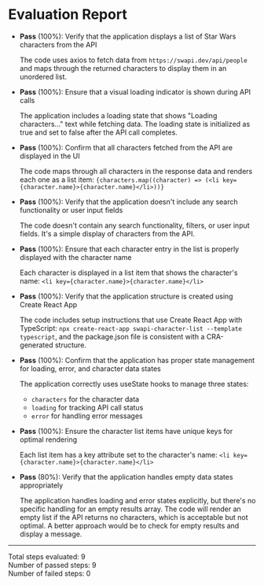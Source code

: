 # Evaluation Report

- **Pass** (100%): Verify that the application displays a list of Star Wars characters from the API
  
  The code uses axios to fetch data from `https://swapi.dev/api/people` and maps through the returned characters to display them in an unordered list.

- **Pass** (100%): Ensure that a visual loading indicator is shown during API calls
  
  The application includes a loading state that shows "Loading characters..." text while fetching data. The loading state is initialized as true and set to false after the API call completes.

- **Pass** (100%): Confirm that all characters fetched from the API are displayed in the UI
  
  The code maps through all characters in the response data and renders each one as a list item: `{characters.map((character) => (<li key={character.name}>{character.name}</li>))}`

- **Pass** (100%): Verify that the application doesn't include any search functionality or user input fields
  
  The code doesn't contain any search functionality, filters, or user input fields. It's a simple display of characters from the API.

- **Pass** (100%): Ensure that each character entry in the list is properly displayed with the character name
  
  Each character is displayed in a list item that shows the character's name: `<li key={character.name}>{character.name}</li>`

- **Pass** (100%): Verify that the application structure is created using Create React App
  
  The code includes setup instructions that use Create React App with TypeScript: `npx create-react-app swapi-character-list --template typescript`, and the package.json file is consistent with a CRA-generated structure.

- **Pass** (100%): Confirm that the application has proper state management for loading, error, and character data states
  
  The application correctly uses useState hooks to manage three states:
  - `characters` for the character data
  - `loading` for tracking API call status
  - `error` for handling error messages

- **Pass** (100%): Ensure the character list items have unique keys for optimal rendering
  
  Each list item has a key attribute set to the character's name: `<li key={character.name}>{character.name}</li>`

- **Pass** (80%): Verify that the application handles empty data states appropriately
  
  The application handles loading and error states explicitly, but there's no specific handling for an empty results array. The code will render an empty list if the API returns no characters, which is acceptable but not optimal. A better approach would be to check for empty results and display a message.

---

Total steps evaluated: 9  
Number of passed steps: 9  
Number of failed steps: 0